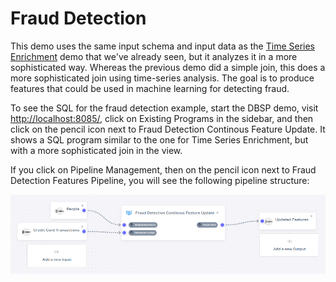 # Fraud Detection

This demo uses the same input schema and input data as the [Time
Series Enrichment](time-series-enrich) demo that we've already seen,
but it analyzes it in a more sophisticated way.  Whereas the previous
demo did a simple join, this does a more sophisticated join using
time-series analysis.  The goal is to produce features that could be
used in machine learning for detecting fraud.

To see the SQL for the fraud detection example, start the DBSP demo,
visit <http://localhost:8085/>, click on Existing Programs in the
sidebar, and then click on the pencil icon next to Fraud Detection
Continous Feature Update.  It shows a SQL program similar to the one
for Time Series Enrichment, but with a more sophisticated join in the
view.

If you click on Pipeline Management, then on the pencil icon next to
Fraud Detection Features Pipeline, you will see the following pipeline
structure:

![Fraud Detection Pipeline](images/fraud-detection-pipeline.png)

